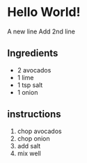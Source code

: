 # Hello World!
A new line
Add 2nd line

## Ingredients

* 2 avocados
* 1 lime
* 1 tsp salt
* 1 onion

## instructions

1. chop avocados
2. chop onion
3. add salt
4. mix well

